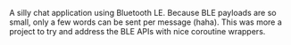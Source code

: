 A silly chat application using Bluetooth LE. Because BLE payloads are so small, only a few
words can be sent per message (haha). This was more a project to try and address the BLE
APIs with nice coroutine wrappers.
